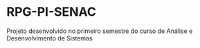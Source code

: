 # RPG-PI-SENAC

Projeto desenvolvido no primeiro semestre do curso de Análise e Desenvolvimento de Sistemas
